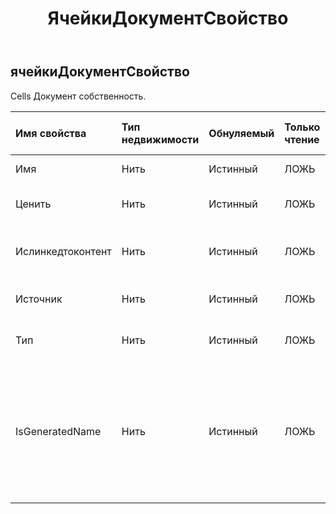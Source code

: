 ﻿---
title: ЯчейкиДокументСвойство
second_title: Aspose.Cells Cloud Documen
type: docs
url: /ru/specification/model/cellsdocumentproperty/
description: "Aspose.Cells Спецификация облачной модели: CellsDocumentProperty. Легко обрабатывайте Excel и другие документы электронных таблиц с помощью таких функций, как открытие, создание, редактирование, разделение, слияние, сравнение и преобразование."
weight: 50
---
## **ячейкиДокументСвойство**

 Cells Документ собственность.

| Имя свойства| Тип недвижимости| Обнуляемый| Только чтение| Значение по умолчанию| Описание|
|:- |:- |:- |:- |:- |:- |
| Имя| Нить| Истинный| ЛОЖЬ||Возвращает имя свойства.|
| Ценить| Нить| Истинный| ЛОЖЬ|| Получает или задает значение свойства.|
| Ислинкедтоконтент| Нить| Истинный| ЛОЖЬ|| Указывает, связано ли это свойство с контентом.|
| Источник| Нить| Истинный| ЛОЖЬ|| Связанный источник контента.|
| Тип| Нить| Истинный| ЛОЖЬ|| Получает тип данных свойства.|
| IsGeneratedName| Нить| Истинный| ЛОЖЬ|| Возвращает true, если у этого свойства нет имени в хранилище OLE2 и уникальное имя было создано только для общедоступного API.|

